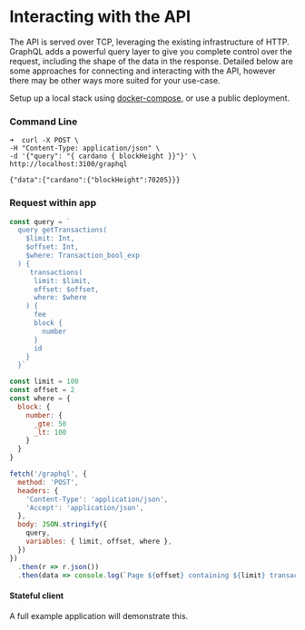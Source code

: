 # Interacting with the API
The API is served over TCP, leveraging the existing infrastructure of HTTP. GraphQL adds a powerful query layer to give you complete control over the request, including the shape of the data in the response. Detailed below are some approaches for connecting and interacting with the API, however there may be other ways more suited for your use-case.

Setup up a local stack using [docker-compose](../qa/README.md), or use a public deployment.
### Command Line
```
➜  curl -X POST \
-H "Content-Type: application/json" \
-d '{"query": "{ cardano { blockHeight }}"}' \
http://localhost:3100/graphql  

{"data":{"cardano":{"blockHeight":70205}}}

```

### Request within app
``` javascript
const query = `
  query getTransactions(
    $limit: Int,
    $offset: Int,
    $where: Transaction_bool_exp
  ) {
     transactions(
      limit: $limit,
      offset: $offset,
      where: $where
    ) {
      fee
      block {
        number
      }
      id
    }
  }`

const limit = 100
const offset = 2
const where = {
  block: {
    number: {
      _gte: 50
      _lt: 100
    }
  }
}

fetch('/graphql', {
  method: 'POST',
  headers: {
    'Content-Type': 'application/json',
    'Accept': 'application/json',
  },
  body: JSON.stringify({
    query,
    variables: { limit, offset, where },
  })
})
  .then(r => r.json())
  .then(data => console.log(`Page ${offset} containing ${limit} transactions:', data))
```

#### Stateful client 
A full example application will demonstrate this.
